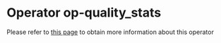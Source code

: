# Operator op-quality_stats

Please refer to [this page](https://ikats.org/operators.html) to obtain more information about this operator

